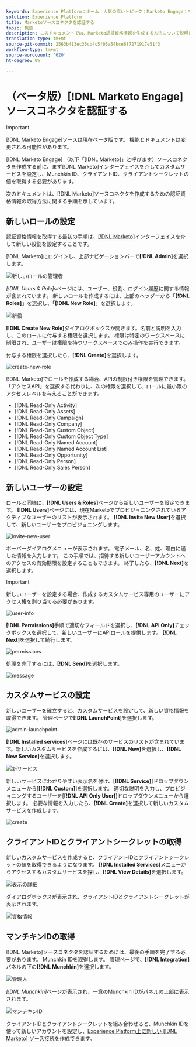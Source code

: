 ```yaml
---
keywords: Experience Platform；ホーム；人気の高いトピック；Marketo Engage；マーケティング担当；マーケティング担当
solution: Experience Platform
title: Marketoソースコネクタを認証する
topic: 概要
description: このドキュメントでは、Marketo認証資格情報を生成する方法について説明します。
translation-type: tm+mt
source-git-commit: 2563b413ec35cb4c5f05a54bce6f7271917e51f3
workflow-type: tm+mt
source-wordcount: '620'
ht-degree: 0%

---
```



# （ベータ版）[!DNL Marketo Engage]ソースコネクタを認証する

>[!IMPORTANT]
>
>[!DNL Marketo Engage]ソースは現在ベータ版です。 機能とドキュメントは変更される可能性があります。

[!DNL Marketo Engage] （以下「[!DNL Marketo]」と呼びます）ソースコネクタを作成する前に、まず[!DNL Marketo]インターフェイスを介してカスタムサービスを設定し、Munchkin ID、クライアントID、クライアントシークレットの値を取得する必要があります。

次のドキュメントは、[!DNL Marketo]ソースコネクタを作成するための認証資格情報の取得方法に関する手順を示しています。

## 新しいロールの設定

認証資格情報を取得する最初の手順は、[[!DNL Marketo]](https://app-sjint.marketo.com/#MM0A1)インターフェイスを介して新しい役割を設定することです。

[!DNL Marketo]にログインし、上部ナビゲーションバーで&#x200B;**[!DNL Admin]**&#x200B;を選択します。

![新しいロールの管理者](../images/marketo/home.png)

*[!DNL Users & Role]s*&#x200B;ページには、ユーザー、役割、ログイン履歴に関する情報が含まれています。 新しいロールを作成するには、上部のヘッダーから「**[!DNL Roles]**」を選択し、「**[!DNL New Role]**」を選択します。

![新役](../images/marketo/new-role.png)

**[!DNL Create New Role]**&#x200B;ダイアログボックスが開きます。名前と説明を入力し、このロールに付与する権限を選択します。 権限は特定のワークスペースに制限され、ユーザーは権限を持つワークスペースでのみ操作を実行できます。

付与する権限を選択したら、**[!DNL Create]**&#x200B;を選択します。

![create-new-role](../images/marketo/create-new-role.png)

[!DNL Marketo]でロールを作成する場合、APIの制限付き権限を管理できます。 「アクセスAPI」を選択する代わりに、次の権限を選択して、ロールに最小限のアクセスレベルを与えることができます。

* [!DNL Read-Only Activity]
* [!DNL Read-Only Assets]
* [!DNL Read-Only Campaign]
* [!DNL Read-Only Company]
* [!DNL Read-Only Custom Object]
* [!DNL Read-Only Custom Object Type]
* [!DNL Read-Only Named Account]
* [!DNL Read-Only Named Account List]
* [!DNL Read-Only Opportunity]
* [!DNL Read-Only Person]
* [!DNL Read-Only Sales Person]

## 新しいユーザーの設定

ロールと同様に、**[!DNL Users & Roles]**&#x200B;ページから新しいユーザーを設定できます。 **[!DNL Users]**&#x200B;ページには、現在Marketoでプロビジョニングされているアクティブなユーザーのリストが表示されます。 **[!DNL Invite New User]**&#x200B;を選択して、新しいユーザーをプロビジョニングします。

![invite-new-user](../images/marketo/invite-new-user.png)

ポーバーダイアログメニューが表示されます。 電子メール、名、姓、理由に適した情報を入力します。 この手順では、招待する新しいユーザーアカウントへのアクセスの有効期限を設定することもできます。 終了したら、**[!DNL Next]**&#x200B;を選択します。

>[!IMPORTANT]
>
>新しいユーザーを設定する場合、作成するカスタムサービス専用のユーザーにアクセス権を割り当てる必要があります。

![user-info](../images/marketo/new-user-info.png)

**[!DNL Permissions]**&#x200B;手順で適切なフィールドを選択し、**[!DNL API Only]**&#x200B;チェックボックスを選択して、新しいユーザーにAPIロールを提供します。 **[!DNL Next]**&#x200B;を選択して続行します。

![permissions](../images/marketo/permissions.png)

処理を完了するには、**[!DNL Send]**&#x200B;を選択します。

![message](../images/marketo/message.png)

## カスタムサービスの設定

新しいユーザーを確立すると、カスタムサービスを設定して、新しい資格情報を取得できます。 管理ページで&#x200B;**[!DNL LaunchPoint]**&#x200B;を選択します。

![admin-launchpoint](../images/marketo/admin-launchpoint.png)

**[!DNL Installed services]**&#x200B;ページには既存のサービスのリストが含まれています。新しいカスタムサービスを作成するには、**[!DNL New]**&#x200B;を選択し、**[!DNL New Service]**&#x200B;を選択します。

![新サービス](../images/marketo/new-service.png)

新しいサービスにわかりやすい表示名を付け、[**[!DNL Service]**]ドロップダウンメニューから[**[!DNL Custom]**]を選択します。 適切な説明を入力し、プロビジョニングするユーザーを[**[!DNL API Only User]**]ドロップダウンメニューから選択します。 必要な情報を入力したら、**[!DNL Create]**&#x200B;を選択して新しいカスタムサービスを作成します。

![create](../images/marketo/create.png)

## クライアントIDとクライアントシークレットの取得

新しいカスタムサービスを作成すると、クライアントIDとクライアントシークレットの値を取得できるようになります。 **[!DNL Installed Services]**&#x200B;メニューからアクセスするカスタムサービスを探し、**[!DNL View Details]**&#x200B;を選択します。

![表示の詳細](../images/marketo/view-details.png)

ダイアログボックスが表示され、クライアントIDとクライアントシークレットが表示されます。

![資格情報](../images/marketo/credentials.png)

## マンチキンIDの取得

[!DNL Marketo]ソースコネクタを認証するためには、最後の手順を完了する必要があります。 Munchkin IDを取得します。 管理ページで、**[!DNL Integration]**&#x200B;パネルの下の&#x200B;**[!DNL Munchkin]**&#x200B;を選択します。

![管理人](../images/marketo/admin-munchkin.png)

*[!DNL Munchkin]*&#x200B;ページが表示され、一意のMunchkin IDがパネルの上部に表示されます。

![マンチキンID](../images/marketo/munchkin-id.png)

クライアントIDとクライアントシークレットを組み合わせると、Munchkin IDを使って新しいアカウントを設定し、[Experience Platform上に新しい [!DNL Marketo] ソース接続](../../../tutorials/ui/create/adobe-applications/marketo.md)を作成できます。

